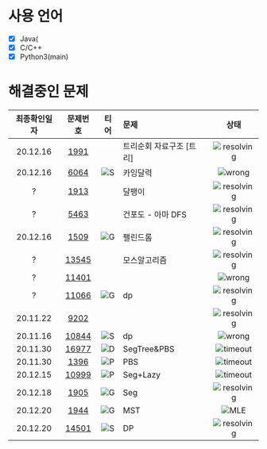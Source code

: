 # 사용 언어
- [x] Java(
- [x] C/C++
- [x] Python3(main)  

[S_url]:https://img.shields.io/static/v1?label&message=S&color=grey
[G_url]:https://img.shields.io/static/v1?label&message=G&color=yellow
[P_url]:https://img.shields.io/static/v1?label&message=P&color=lightgreen
[D_url]:https://img.shields.io/static/v1?label&message=D&color=blue
[wrong_url]:https://img.shields.io/static/v1?label&message=wrong&color=red
[timeout_url]:https://img.shields.io/static/v1?label&message=TimeOut&color=yellow
[mle_url]:https://img.shields.io/static/v1?label&message=MLE&color=yellow
[resolving_url]:https://img.shields.io/static/v1?label&message=resolving&color=green

# 해결중인 문제
최종확인일자 | 문제번호 | 티어 | 문제 | 상태 
:---: | :---: | :---: | :--- | :---:
20.12.16 | [1991](https://www.acmicpc.net/problem/1991) | | 트리순회 자료구조 [트리] | ![resolving][resolving_url]
20.12.16 | [6064](https://www.acmicpc.net/problem/6064) | ![S][S_url] | 카잉달력 |  ![wrong][wrong_url]
? | [1913](https://www.acmicpc.net/problem/1913) | | 달팽이 | ![resolving][resolving_url]
? | [5463](https://www.acmicpc.net/problem/5463) | | 건포도 - 아마 DFS | ![resolving][resolving_url] 
20.12.16 | [1509](https://www.acmicpc.net/problem/1509) | ![G][G_url] | 팰린드롬 | ![resolving][resolving_url]
? | [13545](https://www.acmicpc.net/problem/13545) | | 모스알고리즘 | ![resolving][resolving_url]
? | [11401](https://www.acmicpc.net/problem/11401)  | | | ![wrong][wrong_url]
? | [11066](https://www.acmicpc.net/problem/11066) | ![G][G_url] | dp | ![resolving][resolving_url]
20.11.22 | [9202](https://www.acmicpc.net/problem/9202) |  | | ![resolving][resolving_url]
20.11.16 | [10844](https://www.acmicpc.net/problem/10844) | ![S][S_url] | dp | ![wrong][wrong_url]
20.11.30 | [16977](https://www.acmicpc.net/problem/16977) | ![D][D_url] | SegTree&PBS | ![timeout][timeout_url]
20.11.30 | [1396](https://www.acmicpc.net/problem/1306) |![P][P_url] | PBS | ![timeout][timeout_url]
20.12.15 | [10999](https://www.acmicpc.net/problem/10999) | ![P][P_url] | Seg+Lazy | ![timeout][timeout_url]
20.12.18 | [1905](https://www.acmicpc.net/problem/1905) | ![G][G_url] | Seg | ![resolving][resolving_url]
20.12.20 | [1944](https://www.acmicpc.net/problem/1944) | ![G][G_url] | MST | ![MLE][mle_url]  
20.12.20 | [14501](https://www.acmicpc.net/problem/14501) | ![S][S_url] | DP | ![resolving][resolving_url]
